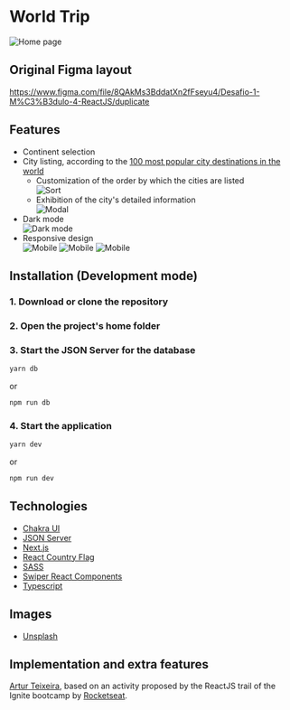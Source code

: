 # World Trip

![Home page](readme-images/desktop-home.png)

## Original Figma layout

https://www.figma.com/file/8QAkMs3BddatXn2fFseyu4/Desafio-1-M%C3%B3dulo-4-ReactJS/duplicate

## Features

- Continent selection
- City listing, according to the [100 most popular city destinations in the world](https://www.visualcapitalist.com/the-100-most-popular-city-destinations/)
  - Customization of the order by which the cities are listed\
    ![Sort](readme-images/desktop-sort.png)
  - Exhibition of the city's detailed information\
    ![Modal](readme-images/desktop-modal.png)
- Dark mode\
  ![Dark mode](readme-images/desktop-home-dark.png)
- Responsive design\
  ![Mobile](readme-images/mobile-home-dark.png)
  ![Mobile](readme-images/mobile-continent-dark-1.png)
  ![Mobile](readme-images/mobile-continent-dark-2.png)

## Installation (Development mode)

### 1. Download or clone the repository

### 2. Open the project's home folder

### 3. Start the JSON Server for the database

```bash
yarn db
```

or

```bash
npm run db
```

### 4. Start the application

```bash
yarn dev
```

or

```bash
npm run dev
```

## Technologies

- [Chakra UI](https://chakra-ui.com)
- [JSON Server](https://github.com/typicode/json-server)
- [Next.js](https://nextjs.org)
- [React Country Flag](https://github.com/danalloway/react-country-flag)
- [SASS](https://sass-lang.com)
- [Swiper React Components](https://swiperjs.com/react)
- [Typescript](https://www.typescriptlang.org)

## Images

- [Unsplash](https://unsplash.com/)

## Implementation and extra features

[Artur Teixeira](https://github.com/anoura71), based on an activity proposed by the ReactJS trail of the Ignite bootcamp by [Rocketseat](https://rocketseat.com.br/ignite).
